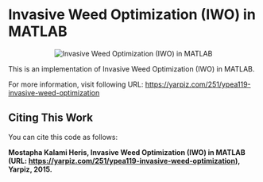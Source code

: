 # Invasive Weed Optimization (IWO) in MATLAB

<p align="center">
    <img src="https://yarpiz.com/wp-content/uploads/2015/09/ypea119-invasive-weed-optimization.jpg" alt="Invasive Weed Optimization (IWO) in MATLAB">
</p>

This is an implementation of Invasive Weed Optimization (IWO) in MATLAB.

For more information, visit following URL:
https://yarpiz.com/251/ypea119-invasive-weed-optimization

## Citing This Work
You can cite this code as follows:

**Mostapha Kalami Heris, Invasive Weed Optimization (IWO) in MATLAB (URL: https://yarpiz.com/251/ypea119-invasive-weed-optimization), Yarpiz, 2015.**
